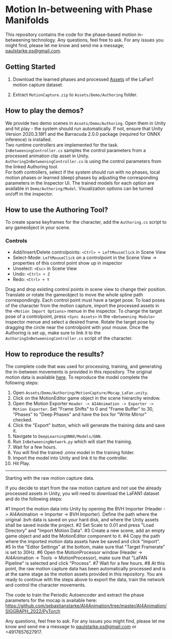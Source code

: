 # Motion In-betweening with Phase Manifolds

This repository contains the code for the phase-based motion in-betweening technology.
Any questions, feel free to ask. For any issues you might find, please let me know and send me a message; paulstarke.ps@gmail.com.

## Getting Started

1. Download the learned phases and processed [Assets](https://starke-consult.de/PhaseBetweener/MotionCapture.zip) of the LaFan1 motion capture dataset.

2. Extract  `MotionCapture.zip`  to `Assets/Demo/Authoring` folder.

## How to play the demos?
We provide two demo scenes in `Assets/Demo/Authoring`. Open them in Unity and hit play - the system should run automatically.
If not, ensure that Unity Version 2020.3.18f1 and the Barracuda 2.0.0 package (required for ONNX inference) is installed. <br>
Two runtime controllers are implemented for the task. <br>
`InBetweeningController.cs` samples the control parameters from a processed animation clip asset in Unity. <br>
`AuthoringInBetweeningController.cs` is using the control parameters from the linked Authoring tool. <br>
For both controllers, select if the system should run with no phases, local motion phases or learned (deep) phases by adjusting the corresponding
parameters in the Inspector UI. The trained models for each option are available in `Demo/Authoring/Model`.
Visualization options can be turned on/off in the inspector.

## How to use the Authoring Tool?
To create sparse keyframes for the character, add the `Authoring.cs` script to any gameobject in your scene. <br>

### Controls
- Add/Insert/Delete controlpoints: `<Ctrl> + LeftMouseClick` in Scene View <br>
- Select-Mode: `LeftMouseClick` on a controlpoint in the Scene View -> properties of this control point show up in inspector <br>
- Unselect: `<Esc>` in Scene View <br>
- Undo: `<Ctrl> + Z` <br>
- Redo: `<Ctrl> + Y` <br>

Drag and drop existing control points in scene view to change their position. Translate or rotate the gameobject to move the whole spline path correspondingly.
Each control point must have a target pose. To load poses of the character from the motion capture, import the processed assets in the `<Motion Import Options>` menue in the inspector.
To change the target pose of a controlpoint, press `<Sync Assets>` in the `<Betweening Module>` inspector menue and select a desired frame. Rotate the target pose by dragging the circle near the controlpoint with your mouse.
Once the Authoring is set up, make sure to link it to the `AuthoringInBetweeningController.cs` script of the character. 

## How to reproduce the results?
The complete code that was used for processing, training, and generating the in-between movements is provided in this repository.
The original motion data is available [here](https://github.com/ubisoft/ubisoft-laforge-animation-dataset).
To reproduce the model complete the following steps:

1. Open `Assets/Demo/Authoring/MotionCapture/Mocap_LaFan.unity`. <br>
2. Click on the MotionEditor game object in the scene hierarchy window. <br>
3. Open the Motion Exporter `Header -> AI4Animation -> Exporter -> Motion Exporter`. Set "Frame Shifts" to 0 and "Frame Buffer" to 30, "Phases" to "Deep Phases" and have the box for "Write Mirror" checked. <br>
4. Click the "Export" button, which will generate the training data and save it. <br>
5. Navigate to `DeepLearningONNX/Models/GNN`. <br>
6. Run `InBetweeningNetwork.py` which will start the training. <br>
7. Wait for a few hours. <br> 
8. You will find the trained .onnx model in the training folder. <br>
9. Import the model into Unity and link it to the controller. <br>
10. Hit Play.

----
Starting with the raw motion capture data.

If you decide to start from the raw motion capture and not use the already processed assets in Unity, you will need to download the LaFAN1 dataset and do the following steps:

#1 Import the motion data into Unity by opening the BVH Importer (Header -> AI4Animation -> Importer -> BVH Importer). Define the path where the original .bvh data is saved on your hard disk, and where the Unity assets shall be saved inside the project.
#2 Set Scale to 0.01 and press "Load Directory" and "Import Motion Data".
#3 Create a new scene, add an empty game object and add the MotionEditor component to it.
#4 Copy the path where the imported motion data assets have be saved and click "Import".
#5 In the "Editor Settings" at the bottom, make sure that "Target Framerate" is set to 30Hz.
#6 Open the MotionProcessor window (Header -> AI4Animation -> Tools -> MotionProcessor), make sure that "LaFAN Pipeline" is selected and click "Process".
#7 Wait for a few hours.
#8 At this point, the raw motion capture data has been automatically processed and is at the same stage as the motion assets provided in this repository. You are ready to continue with the steps above to export the data, train the network and control the character movements.

The code to train the Periodic Autoencoder and extract the phase parameters for the mocap is available here:
https://github.com/sebastianstarke/AI4Animation/tree/master/AI4Animation/SIGGRAPH_2022/PyTorch

Any questions, feel free to ask. For any issues you might find, please let me know and send me a message to paulstarke.ps@gmail.com or +4917657627917.

